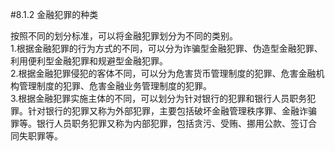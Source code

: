 #8.1.2 金融犯罪的种类
<p>按照不同的划分标准，可以将金融犯罪划分为不同的类别。<br />
      1.根据金融犯罪的行为方式的不同，可以分为诈骗型金融犯罪、伪造型金融犯罪、<br />
      利用便利型金融犯罪和规避型金融犯罪。<br />
      2.根据金融犯罪侵犯的客体不同，可以分为危害货币管理制度的犯罪、危害金融机<br />
      构管理制度的犯罪、危害金融业务管理制度的犯罪。<br />
      3.根据金融犯罪实施主体的不同，可以划分为针对银行的犯罪和银行人员职务犯<br />
      罪。针对银行的犯罪又称为外部犯罪，主要包括破坏金融管理秩序罪、金融诈骗<br />
      罪等。银行人员职务犯罪又称为内部犯罪，包括贪污、受贿、挪用公款、签订合<br />
      同失职罪等。<br />
      <br />
    </p>